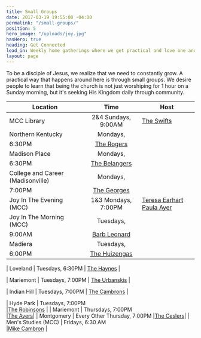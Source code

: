 ```yaml
---
title: Small Groups
date: 2017-03-19 19:55:00 -04:00
permalink: "/small-groups/"
position: 5
hero_image: "/uploads/joy.jpg"
hasHero: true
heading: Get Connected
lead_in: Weekly home gatherings where we get practical and love one another.
layout: page
---
```


To be a disciple of Jesus, we realize that we need to constantly grow. A practical way that happens around here is through small groups. We desire people to learn that being the church is not just worshiping for 1 hour on a Sunday morning, but it's seeking His Kingdom daily through community.

| Location                     | Time                 | Host                                              |
| ---------------------------  | :--------------------: | --------------------------------------------------|
| MCC Library                  | 2&4 Sundays, 9:00AM    | [The Swifts](mailto:zekeswift@gmail.com)      |
| Northern Kentucky               | Mondays, 
6:30PM    | [The Rogers](mailto:aaronrgrs7@gmail.com)     |
| Madison Place                   | Mondays,
 6:30PM     | [The Belangers](mailto:chefbelanger@hotmail.com) |
| College and Career (Madisonville)| Mondays,
7:00PM    | [The Georges](mailto:georgem3@mail.uc.edu)     |
| Joy In The Evening (MCC)     |1&3 Mondays, 7:00PM    | [Teresa Earhart](mailto:ttearhart@gmail.com) [Paula Ayer](mailto:ayerpaula@gmail.com) |
| Joy In The Morning (MCC)     |Tuesdays,
9:00AM   | [Barb Leonard](mailto:tfleo@cinci.rr.com)  |
| Madiera                   | Tuesdays,
6:00PM     | [The Huizengas](mailto:huizenb@gmail.com)      |

| Loveland                  | Tuesdays,
 6:30PM     | [The Haynes](mailto:haynes.joel@gmail.com) |

| Mariemont                  | Tuesdays,
7:00PM     | [The Urbanskis](mailto:urbanskirob@yahoo.com) |

| Indian Hill                  | Tuesdays,
7:00PM     | [The Cambrons](mailto:mikecambron43@gmail.com) |
 
| Hyde Park                    | Tuesdays, 7:00PM       
|[The Robinsons](mailto:burr.robinson@gmail.com)  |
| Mariemont                    | Thursdays, 7:00PM      
|[The Ayers](mailto:matt@ayerquality.com)|
| Montgomery                    | Every Other Thursday, 7:00PM      |[The Ceslers](mailto:stevecesler@yahoo.com)|
| Men's Studies (MCC)          | Fridays, 6:30 AM       
|[Mike Cambron](mailto:mikecambron43@gmail.com)  | 


